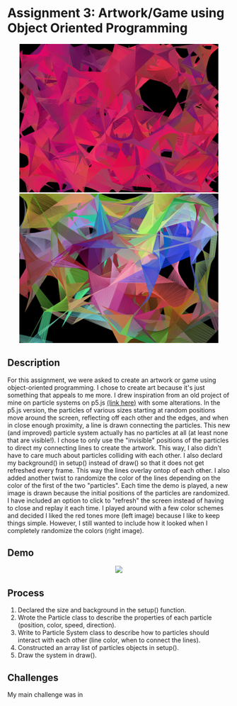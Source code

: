 # Assignment 3: Artwork/Game using Object Oriented Programming

<p align="center">
  <img src="image1.png" width="450">
  <img src="image2.png" width="450">
</p>

## Description
For this assignment, we were asked to create an artwork or game using object-oriented programming. I chose to create art because it's just something that appeals to me more. I drew inspiration from an old project of mine on particle systems on p5.js [(link here)](https://editor.p5js.org/ariyachlt/sketches/u24N-xgrC) with some alterations. In the p5.js version, the particles of various sizes starting at random positions move around the screen, reflecting off each other and the edges, and when in close enough proximity, a line is drawn connecting the particles. This new (and improved) particle system actually has no particles at all (at least none that are visible!). I chose to only use the "invisible" positions of the particles to direct my connecting lines to create the artwork. This way, I also didn't have to care much about particles colliding with each other. I also declard my background() in setup() instead of draw() so that it does not get refreshed every frame. This way the lines overlay ontop of each other. I also added another twist to randomize the color of the lines depending on the color of the first of the two "particles". Each time the demo is played, a new image is drawn because the initial positions of the particles are randomized. I have included an option to click to "refresh" the screen instead of having to close and replay it each time. I played around with a few color schemes and decided I liked the red tones more (left image) because I like to keep things simple. However, I still wanted to include how it looked when I completely randomize the colors (right image).

## Demo
<p align="center">
  <img src="feb9_demo.gif" width="520">
</p>

## Process
1. Declared the size and background in the setup() function.
2. Wrote the Particle class to describe the properties of each particle (position, color, speed, direction).
3. Write to Particle System class to describe how to particles should interact with each other (line color, when to connect the lines).
4. Constructed an array list of particles objects in setup().
5. Draw the system in draw().

## Challenges
My main challenge was in 
